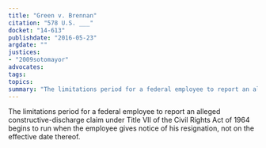 ```yaml
---
title: "Green v. Brennan"
citation: "578 U.S. ___"
docket: "14-613"
publishdate: "2016-05-23"
argdate: ""
justices:
- "2009sotomayor"
advocates:
tags:
topics:
summary: "The limitations period for a federal employee to report an alleged constructive-discharge claim under Title VII of the Civil Rights Act of 1964 begins to run when the employee gives notice of his resignation, not on the effective date thereof."
---
```

The limitations period for a federal employee to report an alleged constructive-discharge claim under Title VII of the Civil Rights Act of 1964 begins to run when the employee gives notice of his resignation, not on the effective date thereof.

